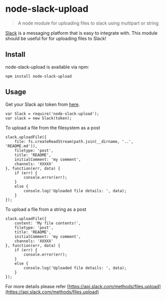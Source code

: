 # node-slack-upload
> A node module for uploading files to slack using multipart or string

[Slack](https://slack.com/) is a messaging platform that is easy to integrate with.
This module should be useful for for uploading files to Slack!

## Install

node-slack-upload is available via npm:

```
npm install node-slack-upload
```

## Usage

Get your Slack api token from [here](https://api.slack.com/web).

```
var Slack = require('node-slack-upload');
var slack = new Slack(token);
```

To upload a file from the filesystem as a post
```
slack.uploadFile({
	file: fs.createReadStream(path.join(__dirname, '..', 'README.md')),
	filetype: 'post',
	title: 'README',
	initialComment: 'my comment',
	channels: 'XXXXX'
}, function(err, data) {
	if (err) {
		console.error(err);
	}
	else {
		console.log('Uploaded file details: ', data);
	}
});
```

To upload a file from a string as a post
```
slack.uploadFile({
	content: 'My file contents!',
	filetype: 'post',
	title: 'README',
	initialComment: 'my comment',
	channels: 'XXXXX'
}, function(err, data) {
	if (err) {
		console.error(err);
	}
	else {
		console.log('Uploaded file details: ', data);
	}
});
```
For more details please refer [https://api.slack.com/methods/files.upload](https://api.slack.com/methods/files.upload)
